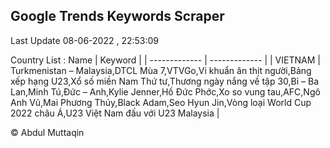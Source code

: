 

## Google Trends Keywords Scraper 
 
Last Update 08-06-2022 , 22:53:09

Country List :
 Name  | Keyword |
| ------------- | ------------- |
| VIETNAM | Turkmenistan – Malaysia,DTCL Mùa 7,VTVGo,Vi khuẩn ăn thịt người,Bảng xếp hạng U23,Xổ số miền Nam Thứ tư,Thương ngày nắng về tập 30,Bỉ – Ba Lan,Minh Tú,Đức – Anh,Kylie Jenner,Hồ Đức Phớc,Xo so vung tau,AFC,Ngô Anh Vũ,Mai Phương Thúy,Black Adam,Seo Hyun Jin,Vòng loại World Cup 2022 châu Á,U23 Việt Nam đấu với U23 Malaysia |



© Abdul Muttaqin 

